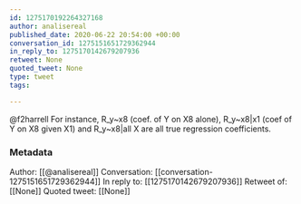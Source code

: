 ```yaml
---
id: 1275170192264327168
author: analisereal
published_date: 2020-06-22 20:54:00 +00:00
conversation_id: 1275151651729362944
in_reply_to: 1275170142679207936
retweet: None
quoted_tweet: None
type: tweet
tags:

---
```


@f2harrell For instance, R_y~x8 (coef. of Y on X8 alone), R_y~x8|x1 (coef of Y on X8 given X1) and R_y~x8|all X are all true regression coefficients.

### Metadata

Author: [[@analisereal]]
Conversation: [[conversation-1275151651729362944]]
In reply to: [[1275170142679207936]]
Retweet of: [[None]]
Quoted tweet: [[None]]
